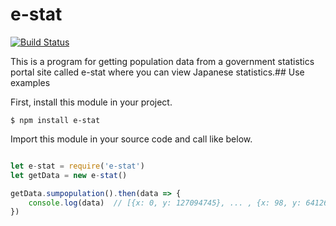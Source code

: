 # e-stat

[![Build Status](https://travis-ci.org/wafuwafu13/random-multiple-integers.svg?branch=master)](https://travis-ci.org/wafuwafu13/random-multiple-integers)

This is a program for getting population data from a government statistics portal site called e-stat where you can view Japanese statistics.## Use examples

First, install this module in your project.
```
$ npm install e-stat
```
Import this module in your source code and call like below.

```javascript

let e-stat = require('e-stat')
let getData = new e-stat()

getData.sumpopulation().then(data => {
    console.log(data)  // [{x: 0, y: 127094745}, ... , {x: 98, y: 64126}]
})
```

